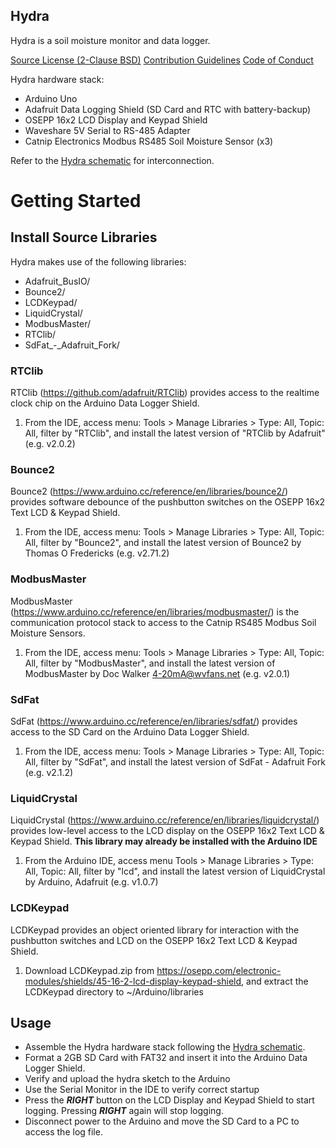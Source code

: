 ## **Hydra**

Hydra is a soil moisture monitor and data logger.

[Source License (2-Clause BSD)](doc/LICENSE.md)
[Contribution Guidelines](doc/CONTRIBUTING.md)
[Code of Conduct](doc/CODE_OF_CONDUCT.md)

Hydra hardware stack:

  * Arduino Uno
  * Adafruit Data Logging Shield (SD Card and RTC with battery-backup)
  * OSEPP 16x2 LCD Display and Keypad Shield
  * Waveshare 5V Serial to RS-485 Adapter
  * Catnip Electronics Modbus RS485 Soil Moisture Sensor (x3)

Refer to the [Hydra schematic](doc/Hydra-SCHEMATIC.pdf) for interconnection.


# **Getting Started**

## Install Source Libraries

Hydra makes use of the following libraries:

* Adafruit_BusIO/
* Bounce2/
* LCDKeypad/
* LiquidCrystal/
* ModbusMaster/
* RTClib/
* SdFat_-_Adafruit_Fork/

### RTClib

RTClib (<https://github.com/adafruit/RTClib>) provides access to the realtime clock chip on the Arduino Data Logger Shield.

1. From the IDE, access menu: Tools > Manage Libraries > Type: All, Topic: All, filter by "RTClib", and install the latest version of "RTClib by Adafruit" (e.g. v2.0.2)

### Bounce2

Bounce2 (<https://www.arduino.cc/reference/en/libraries/bounce2/>) provides software debounce of the pushbutton switches on the OSEPP 16x2 Text LCD & Keypad Shield.

1. From the IDE, access menu: Tools > Manage Libraries > Type: All, Topic: All, filter by "Bounce2", and install the latest version of Bounce2 by Thomas O Fredericks (e.g. v2.71.2)

### ModbusMaster

ModbusMaster (<https://www.arduino.cc/reference/en/libraries/modbusmaster/>) is the communication protocol stack to access to the Catnip RS485 Modbus Soil Moisture Sensors.

1. From the IDE, access menu: Tools > Manage Libraries > Type: All, Topic: All, filter by "ModbusMaster", and install the latest version of ModbusMaster by Doc Walker 4-20mA@wvfans.net (e.g. v2.0.1)

### SdFat

SdFat (<https://www.arduino.cc/reference/en/libraries/sdfat/>) provides access to the SD Card on the Arduino Data Logger Shield.

1. From the IDE, access menu: Tools > Manage Libraries > Type: All, Topic: All, filter by "SdFat", and install the latest version of SdFat - Adafruit Fork (e.g. v2.1.2)

### LiquidCrystal

LiquidCrystal (<https://www.arduino.cc/reference/en/libraries/liquidcrystal/>) provides low-level access to the LCD display on the OSEPP 16x2 Text LCD & Keypad Shield. **This library may already be installed with the Arduino IDE**

1. From the Arduino IDE, access menu Tools > Manage Libraries > Type: All, Topic: All, filter by "lcd", and install the latest version of LiquidCrystal by Arduino, Adafruit (e.g. v1.0.7)

### LCDKeypad

LCDKeypad provides an object oriented library for interaction with the pushbutton switches and LCD on the OSEPP 16x2 Text LCD & Keypad Shield.

1. Download LCDKeypad.zip from <https://osepp.com/electronic-modules/shields/45-16-2-lcd-display-keypad-shield>, and extract the LCDKeypad directory to \~/Arduino/libraries

## Usage

* Assemble the Hydra hardware stack following the [Hydra schematic](Doc/Hydra-Schematic-v2.1.pdf).
* Format a 2GB SD Card with FAT32 and insert it into the Arduino Data Logger Shield.
* Verify and upload the hydra sketch to the Arduino
* Use the Serial Monitor in the IDE to verify correct startup
* Press the ***RIGHT*** button on the LCD Display and Keypad Shield to start logging. Pressing ***RIGHT*** again will stop logging.
* Disconnect power to the Arduino and move the SD Card to a PC to access the log file.

